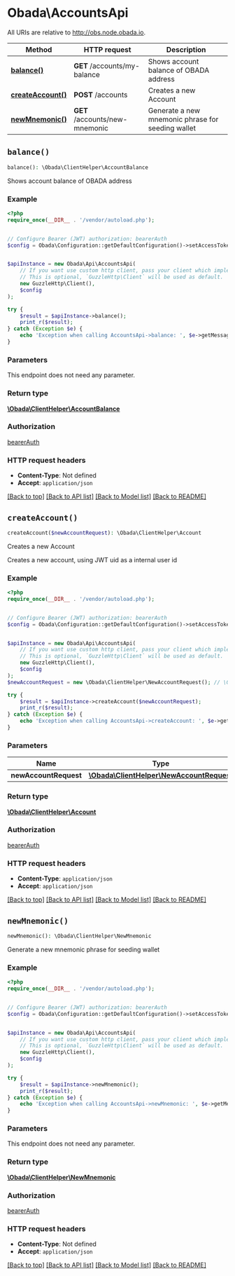 # Obada\AccountsApi

All URIs are relative to http://obs.node.obada.io.

Method | HTTP request | Description
------------- | ------------- | -------------
[**balance()**](AccountsApi.md#balance) | **GET** /accounts/my-balance | Shows account balance of OBADA address
[**createAccount()**](AccountsApi.md#createAccount) | **POST** /accounts | Creates a new Account
[**newMnemonic()**](AccountsApi.md#newMnemonic) | **GET** /accounts/new-mnemonic | Generate a new mnemonic phrase for seeding wallet


## `balance()`

```php
balance(): \Obada\ClientHelper\AccountBalance
```

Shows account balance of OBADA address

### Example

```php
<?php
require_once(__DIR__ . '/vendor/autoload.php');


// Configure Bearer (JWT) authorization: bearerAuth
$config = Obada\Configuration::getDefaultConfiguration()->setAccessToken('YOUR_ACCESS_TOKEN');


$apiInstance = new Obada\Api\AccountsApi(
    // If you want use custom http client, pass your client which implements `GuzzleHttp\ClientInterface`.
    // This is optional, `GuzzleHttp\Client` will be used as default.
    new GuzzleHttp\Client(),
    $config
);

try {
    $result = $apiInstance->balance();
    print_r($result);
} catch (Exception $e) {
    echo 'Exception when calling AccountsApi->balance: ', $e->getMessage(), PHP_EOL;
}
```

### Parameters

This endpoint does not need any parameter.

### Return type

[**\Obada\ClientHelper\AccountBalance**](../Model/AccountBalance.md)

### Authorization

[bearerAuth](../../README.md#bearerAuth)

### HTTP request headers

- **Content-Type**: Not defined
- **Accept**: `application/json`

[[Back to top]](#) [[Back to API list]](../../README.md#endpoints)
[[Back to Model list]](../../README.md#models)
[[Back to README]](../../README.md)

## `createAccount()`

```php
createAccount($newAccountRequest): \Obada\ClientHelper\Account
```

Creates a new Account

Creates a new account, using JWT uid as a internal user id

### Example

```php
<?php
require_once(__DIR__ . '/vendor/autoload.php');


// Configure Bearer (JWT) authorization: bearerAuth
$config = Obada\Configuration::getDefaultConfiguration()->setAccessToken('YOUR_ACCESS_TOKEN');


$apiInstance = new Obada\Api\AccountsApi(
    // If you want use custom http client, pass your client which implements `GuzzleHttp\ClientInterface`.
    // This is optional, `GuzzleHttp\Client` will be used as default.
    new GuzzleHttp\Client(),
    $config
);
$newAccountRequest = new \Obada\ClientHelper\NewAccountRequest(); // \Obada\ClientHelper\NewAccountRequest

try {
    $result = $apiInstance->createAccount($newAccountRequest);
    print_r($result);
} catch (Exception $e) {
    echo 'Exception when calling AccountsApi->createAccount: ', $e->getMessage(), PHP_EOL;
}
```

### Parameters

Name | Type | Description  | Notes
------------- | ------------- | ------------- | -------------
 **newAccountRequest** | [**\Obada\ClientHelper\NewAccountRequest**](../Model/NewAccountRequest.md)|  | [optional]

### Return type

[**\Obada\ClientHelper\Account**](../Model/Account.md)

### Authorization

[bearerAuth](../../README.md#bearerAuth)

### HTTP request headers

- **Content-Type**: `application/json`
- **Accept**: `application/json`

[[Back to top]](#) [[Back to API list]](../../README.md#endpoints)
[[Back to Model list]](../../README.md#models)
[[Back to README]](../../README.md)

## `newMnemonic()`

```php
newMnemonic(): \Obada\ClientHelper\NewMnemonic
```

Generate a new mnemonic phrase for seeding wallet

### Example

```php
<?php
require_once(__DIR__ . '/vendor/autoload.php');


// Configure Bearer (JWT) authorization: bearerAuth
$config = Obada\Configuration::getDefaultConfiguration()->setAccessToken('YOUR_ACCESS_TOKEN');


$apiInstance = new Obada\Api\AccountsApi(
    // If you want use custom http client, pass your client which implements `GuzzleHttp\ClientInterface`.
    // This is optional, `GuzzleHttp\Client` will be used as default.
    new GuzzleHttp\Client(),
    $config
);

try {
    $result = $apiInstance->newMnemonic();
    print_r($result);
} catch (Exception $e) {
    echo 'Exception when calling AccountsApi->newMnemonic: ', $e->getMessage(), PHP_EOL;
}
```

### Parameters

This endpoint does not need any parameter.

### Return type

[**\Obada\ClientHelper\NewMnemonic**](../Model/NewMnemonic.md)

### Authorization

[bearerAuth](../../README.md#bearerAuth)

### HTTP request headers

- **Content-Type**: Not defined
- **Accept**: `application/json`

[[Back to top]](#) [[Back to API list]](../../README.md#endpoints)
[[Back to Model list]](../../README.md#models)
[[Back to README]](../../README.md)
